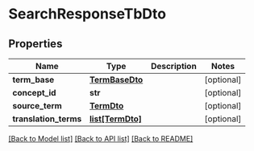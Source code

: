 # SearchResponseTbDto

## Properties
Name | Type | Description | Notes
------------ | ------------- | ------------- | -------------
**term_base** | [**TermBaseDto**](TermBaseDto.md) |  | [optional] 
**concept_id** | **str** |  | [optional] 
**source_term** | [**TermDto**](TermDto.md) |  | [optional] 
**translation_terms** | [**list[TermDto]**](TermDto.md) |  | [optional] 

[[Back to Model list]](../README.md#documentation-for-models) [[Back to API list]](../README.md#documentation-for-api-endpoints) [[Back to README]](../README.md)

